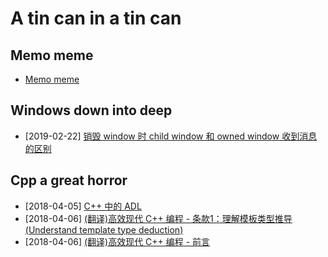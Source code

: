 A tin can in a tin can
==========================
## Memo meme
- [Memo meme](docs/memo-meme.md)

## Windows down into deep
- [2019-02-22] [销毁 window 时 child window 和 owned window 收到消息的区别](docs/owned-child-window-in-destroying.md)

## Cpp a great horror
- [2018-04-05] [C++ 中的 ADL](docs/adl-in-cpp.md)
- [2018-04-06] [(翻译)高效现代 C++ 编程 - 条款1：理解模板类型推导 (Understand template type deduction)](docs/effective-modern-cpp-item-1.md)
- [2018-04-06] [(翻译)高效现代 C++ 编程 - 前言](docs/effective-modern-cpp-prefix.md)
